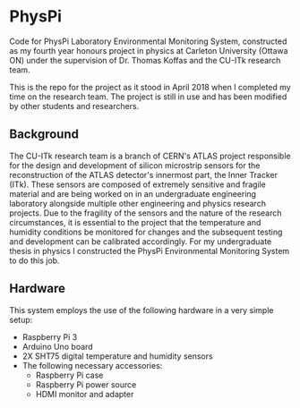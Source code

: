 # PhysPi

Code for PhysPi Laboratory Environmental Monitoring System, constructed as my fourth year honours project in physics at Carleton University (Ottawa ON) under the supervision of Dr. Thomas Koffas and the CU-ITk research team.

This is the repo for the project as it stood in April 2018 when I completed my time on the research team. The project is still in use and has been modified by other students and researchers.

## Background

The CU-ITk research team is a branch of CERN's ATLAS project responsible for the design and development of silicon microstrip sensors for the reconstruction of the ATLAS detector's innermost part, the Inner Tracker (ITk).  These sensors are composed of extremely sensitive and fragile material and are being worked on in an undergraduate engineering laboratory alongside multiple other engineering and physics research projects.  Due to the fragility of the sensors and the nature of the research circumstances, it is essential to the project that the temperature and humidity conditions be monitored for changes and the subsequent testing and development can be calibrated accordingly.  For my undergraduate thesis in physics I constructed the PhysPi Environmental Monitoring System to do this job.

## Hardware

This system employs the use of the following hardware in a very simple setup:

* Raspberry Pi 3
* Arduino Uno board
* 2X SHT75 digital temperature and humidity sensors
* The following necessary accessories:
  * Raspberry Pi case
  * Raspberry Pi power source
  * HDMI monitor and adapter
